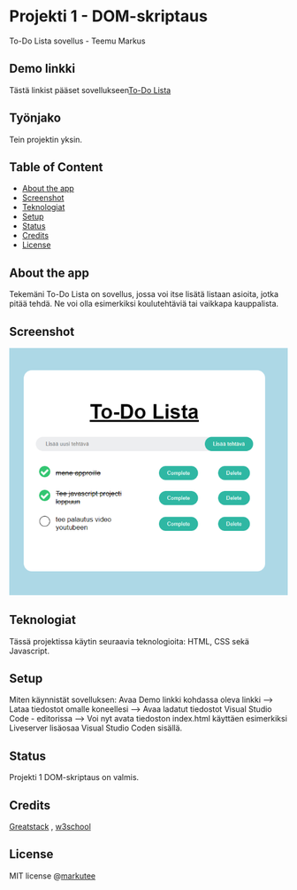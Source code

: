 # Projekti 1 - DOM-skriptaus
To-Do Lista sovellus - Teemu Markus

## Demo linkki
Tästä linkist pääset sovellukseen[To-Do Lista](https://spectacular-marshmallow-a18966.netlify.app/)

## Työnjako
Tein projektin yksin.

## Table of Content
- [About the app](#about-the-app)
- [Screenshot](#screenshot)
- [Teknologiat](#teknologiat)
- [Setup](#setup)
- [Status](#status)
- [Credits](#credits)
- [License](#license)


## About the app
Tekemäni To-Do Lista on sovellus, jossa voi itse lisätä listaan asioita, jotka pitää tehdä. Ne voi olla esimerkiksi koulutehtäviä tai vaikkapa kauppalista.

## Screenshot
![Toimiva-sovellus](Demokuva1.png)

## Teknologiat
Tässä projektissa käytin seuraavia teknologioita: HTML, CSS sekä Javascript.

## Setup
Miten käynnistät sovelluksen:
     Avaa Demo linkki kohdassa oleva linkki
    --> Lataa tiedostot omalle koneellesi
    --> Avaa ladatut tiedostot Visual Studio Code - editorissa
    --> Voi nyt avata tiedoston index.html käyttäen esimerkiksi Liveserver lisäosaa Visual Studio Coden sisällä.

## Status
Projekti 1 DOM-skriptaus on valmis.

## Credits
[Greatstack](https://www.youtube.com/watch?v=G0jO8kUrg-I&t=960s)
, 
[w3school](https://www.w3schools.com/jsref/default.asp)

## License
MIT license @[markutee](https://github.com/markutee/Jsprojekti1?tab=MIT-1-ov-file)
